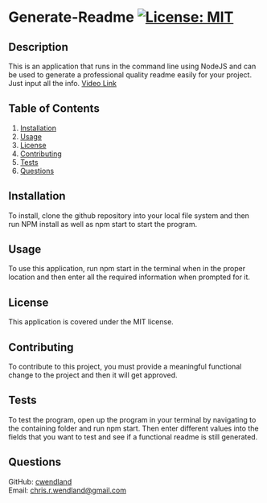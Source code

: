 # Generate-Readme [![License: MIT](https://img.shields.io/badge/License-MIT-yellow.svg)](https://opensource.org/licenses/MIT)<br>
  ## Description<br>
  This is an application that runs in the command line using NodeJS and can be used to generate a professional quality readme easily for your project. Just input all the info.
  [Video Link](https://drive.google.com/file/d/1kMmyT5kGOFrdgWqfQIoYK9xwSog1uQk8/view)<br>
  ## Table of Contents<br>
  1. [Installation](#installation)
  2. [Usage](#usage)
  3. [License](#license)
  4. [Contributing](#contributing)
  5. [Tests](#tests)
  6. [Questions](#questions)<br>
  ## Installation<br>
  To install, clone the github repository into your local file system and then run NPM install as well as npm start to start the program.<br>
  ## Usage<br>
  To use this application, run npm start in the terminal when in the proper location and then enter all the required information when prompted for it.<br>
  ## License<br>
  This application is covered under the MIT license.<br>
  ## Contributing<br>
  To contribute to this project, you must provide a meaningful functional change to the project and then it will get approved.<br>
  ## Tests<br>
  To test the program, open up the program in your terminal by navigating to the containing folder and run npm start. Then enter different values into the fields that you want to test and see if a functional readme is still generated.<br>
  ## Questions<br>
  GitHub: [cwendland](https://github.com/cwendland/)<br>
  Email: chris.r.wendland@gmail.com
